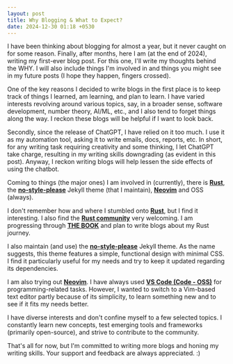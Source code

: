 ```yaml
---
layout: post
title: Why Blogging & What to Expect?
date: 2024-12-30 01:18 +0530
---
```

I have been thinking about blogging for almost a year, but it never caught on for some reason. Finally, after months, here I am (at the end of 2024), writing my first-ever blog post. For this one, I'll write my thoughts behind the WHY. I will also include things I'm involved in and things you might see in my future posts (I hope they happen, fingers crossed).

One of the key reasons I decided to write blogs in the first place is to keep track of things I learned, am learning, and plan to learn. I have varied interests revolving around various topics, say, in a broader sense, software development, number theory, AI/ML, etc., and I also tend to forget things along the way. I reckon these blogs will be helpful if I want to look back.

Secondly, since the release of ChatGPT, I have relied on it too much. I use it as my automation tool, asking it to write emails, docs, reports, etc. In short, for any writing task requiring creativity and some thinking, I let ChatGPT take charge, resulting in my writing skills downgrading (as evident in this post). Anyway, I reckon writing blogs will help lessen the side effects of using the chatbot.

Coming to things (the major ones) I am involved in (currently), there is [**Rust**](https://www.rust-lang.org/), the [**no-style-please**](https://github.com/riggraz/no-style-please) Jekyll theme (that I maintain), [**Neovim**](https://neovim.io/) and OSS (always).

I don't remember how and where I stumbled onto [**Rust**](https://www.rust-lang.org/), but I find it interesting. I also find the [**Rust community**](https://github.com/rust-lang) very welcoming. I am progressing through [**THE BOOK**](https://doc.rust-lang.org/stable/book/) and plan to write blogs about my Rust journey.

I also maintain (and use) the [**no-style-please**](https://github.com/riggraz/no-style-please) Jekyll theme. As the name suggests, this theme features a simple, functional design with minimal CSS. I find it particularly useful for my needs and try to keep it updated regarding its dependencies.

I am also trying out [**Neovim**](https://neovim.io/). I have always used [**VS Code (Code - OSS)**](https://code.visualstudio.com/) for programming-related tasks. However, I wanted to switch to a Vim-based text editor partly because of its simplicity, to learn something new and to see if it fits my needs better.

I have diverse interests and don't confine myself to a few selected topics. I constantly learn new concepts, test emerging tools and frameworks (primarily open-source), and strive to contribute to the community.

That's all for now, but I'm committed to writing more blogs and honing my writing skills. Your support and feedback are always appreciated. :)

<meta name="fediverse:creator" content="@tanvincible@fosstodon.org">